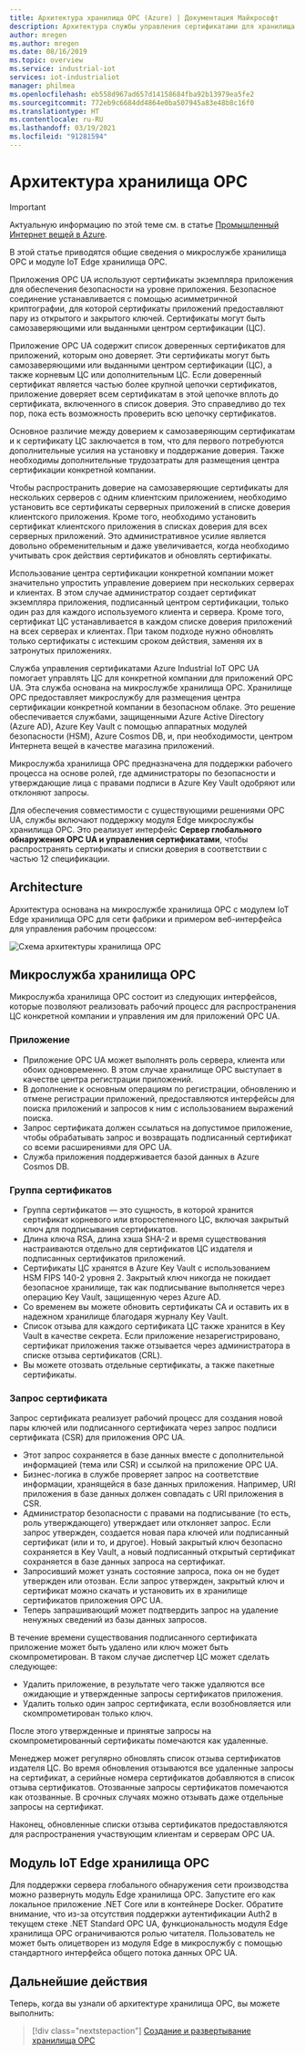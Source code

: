 ```yaml
---
title: Архитектура хранилища OPC (Azure) | Документация Майкрософт
description: Архитектура службы управления сертификатами для хранилища OPC
author: mregen
ms.author: mregen
ms.date: 08/16/2019
ms.topic: overview
ms.service: industrial-iot
services: iot-industrialiot
manager: philmea
ms.openlocfilehash: eb558d967ad657d14158684fba92b13979ea5fe2
ms.sourcegitcommit: 772eb9c6684dd4864e0ba507945a83e48b8c16f0
ms.translationtype: HT
ms.contentlocale: ru-RU
ms.lasthandoff: 03/19/2021
ms.locfileid: "91281594"
---
```

# <a name="opc-vault-architecture"></a>Архитектура хранилища OPC

> [!IMPORTANT]
> Актуальную информацию по этой теме см. в статье [Промышленный Интернет вещей в Azure](https://azure.github.io/Industrial-IoT/).

В этой статье приводятся общие сведения о микрослужбе хранилища OPC и модуле IoT Edge хранилища OPC.

Приложения OPC UA используют сертификаты экземпляра приложения для обеспечения безопасности на уровне приложения. Безопасное соединение устанавливается с помощью асимметричной криптографии, для которой сертификаты приложений предоставляют пару из открытого и закрытого ключей. Сертификаты могут быть самозаверяющими или выданными центром сертификации (ЦС).

Приложение OPC UA содержит список доверенных сертификатов для приложений, которым оно доверяет. Эти сертификаты могут быть самозаверяющими или выданными центром сертификации (ЦС), а также корневым ЦС или дополнительным ЦС. Если доверенный сертификат является частью более крупной цепочки сертификатов, приложение доверяет всем сертификатам в этой цепочке вплоть до сертификата, включенного в список доверия. Это справедливо до тех пор, пока есть возможность проверить всю цепочку сертификатов.

Основное различие между доверием к самозаверяющим сертификатам и к сертификату ЦС заключается в том, что для первого потребуются дополнительные усилия на установку и поддержание доверия. Также необходимы дополнительные трудозатраты для размещения центра сертификации конкретной компании. 

Чтобы распространить доверие на самозаверяющие сертификаты для нескольких серверов с одним клиентским приложением, необходимо установить все сертификаты серверных приложений в списке доверия клиентского приложения. Кроме того, необходимо установить сертификат клиентского приложения в списках доверия для всех серверных приложений. Это административное усилие является довольно обременительным и даже увеличивается, когда необходимо учитывать срок действия сертификатов и обновлять сертификаты.

Использование центра сертификации конкретной компании может значительно упростить управление доверием при нескольких серверах и клиентах. В этом случае администратор создает сертификат экземпляра приложения, подписанный центром сертификации, только один раз для каждого используемого клиента и сервера. Кроме того, сертификат ЦС устанавливается в каждом списке доверия приложений на всех серверах и клиентах. При таком подходе нужно обновлять только сертификаты с истекшим сроком действия, заменяя их в затронутых приложениях.

Служба управления сертификатами Azure Industrial IoT OPC UA помогает управлять ЦС для конкретной компании для приложений OPC UA. Эта служба основана на микрослужбе хранилища OPC. Хранилище OPC предоставляет микрослужбу для размещения центра сертификации конкретной компании в безопасном облаке. Это решение обеспечивается службами, защищенными Azure Active Directory (Azure AD), Azure Key Vault с помощью аппаратных модулей безопасности (HSM), Azure Cosmos DB, и, при необходимости, центром Интернета вещей в качестве магазина приложений.

Микрослужба хранилища OPC предназначена для поддержки рабочего процесса на основе ролей, где администраторы по безопасности и утверждающие лица с правами подписи в Azure Key Vault одобряют или отклоняют запросы.

Для обеспечения совместимости с существующими решениями OPC UA, службы включают поддержку модуля Edge микрослужбы хранилища OPC. Это реализует интерфейс **Сервер глобального обнаружения OPC UA и управления сертификатами**, чтобы распространять сертификаты и списки доверия в соответствии с частью 12 спецификации. 


## <a name="architecture"></a>Architecture

Архитектура основана на микрослужбе хранилища OPC с модулем IoT Edge хранилища OPC для сети фабрики и примером веб-интерфейса для управления рабочим процессом:

![Схема архитектуры хранилища OPC](media/overview-opc-vault-architecture/opc-vault.png)

## <a name="opc-vault-microservice"></a>Микрослужба хранилища OPC

Микрослужба хранилища OPC состоит из следующих интерфейсов, которые позволяют реализовать рабочий процесс для распространения ЦС конкретной компании и управления им для приложений OPC UA.

### <a name="application"></a>Приложение 
- Приложение OPC UA может выполнять роль сервера, клиента или обоих одновременно. В этом случае хранилище OPC выступает в качестве центра регистрации приложений. 
- В дополнение к основным операциям по регистрации, обновлению и отмене регистрации приложений, предоставляются интерфейсы для поиска приложений и запросов к ним с использованием выражений поиска. 
- Запрос сертификата должен ссылаться на допустимое приложение, чтобы обрабатывать запрос и возвращать подписанный сертификат со всеми расширениями для OPC UA. 
- Служба приложения поддерживается базой данных в Azure Cosmos DB.

### <a name="certificate-group"></a>Группа сертификатов
- Группа сертификатов — это сущность, в которой хранится сертификат корневого или второстепенного ЦС, включая закрытый ключ для подписывания сертификатов. 
- Длина ключа RSA, длина хэша SHA-2 и время существования настраиваются отдельно для сертификатов ЦС издателя и подписанных сертификатов приложений. 
- Сертификаты ЦС хранятся в Azure Key Vault с использованием HSM FIPS 140-2 уровня 2. Закрытый ключ никогда не покидает безопасное хранилище, так как подписывание выполняется через операцию Key Vault, защищенную через Azure AD. 
- Со временем вы можете обновить сертификаты CA и оставить их в надежном хранилище благодаря журналу Key Vault. 
- Список отзыва для каждого сертификата ЦС также хранится в Key Vault в качестве секрета. Если приложение незарегистрировано, сертификат приложения также отзывается через администратора в списке отзыва сертификатов (CRL).
- Вы можете отозвать отдельные сертификаты, а также пакетные сертификаты.

### <a name="certificate-request"></a>Запрос сертификата
Запрос сертификата реализует рабочий процесс для создания новой пары ключей или подписанного сертификата через запрос подписи сертификата (CSR) для приложения OPC UA. 
- Этот запрос сохраняется в базе данных вместе с дополнительной информацией (тема или CSR) и ссылкой на приложение OPC UA. 
- Бизнес-логика в службе проверяет запрос на соответствие информации, хранящейся в базе данных приложения. Например, URI приложения в базе данных должен совпадать с URI приложения в CSR.
- Администратор безопасности с правами на подписывание (то есть, роль утверждающего) утверждает или отклоняет запрос. Если запрос утвержден, создается новая пара ключей или подписанный сертификат (или и то, и другое). Новый закрытый ключ безопасно сохраняется в Key Vault, а новый подписанный открытый сертификат сохраняется в базе данных запроса на сертификат.
- Запросивший может узнать состояние запроса, пока он не будет утвержден или отозван. Если запрос утвержден, закрытый ключ и сертификат можно скачать и установить их в хранилище сертификатов приложения OPC UA.
- Теперь запрашивающий может подтвердить запрос на удаление ненужных сведений из базы данных запросов. 

В течение времени существования подписанного сертификата приложение может быть удалено или ключ может быть скомпрометирован. В таком случае диспетчер ЦС может сделать следующее:
- Удалить приложение, в результате чего также удаляются все ожидающие и утвержденные запросы сертификатов приложения. 
- Удалить только один запрос сертификата, если возобновляется или скомпрометирован только ключ.

После этого утвержденные и принятые запросы на скомпрометированный сертификаты помечаются как удаленные.

Менеджер может регулярно обновлять список отзыва сертификатов издателя ЦС. Во время обновления отзываются все удаленные запросы на сертификат, а серийные номера сертификатов добавляются в список отзыва сертификатов. Отозванные запросы сертификатов помечаются как отозванные. В срочных случаях можно отзывать даже отдельные запросы на сертификат.

Наконец, обновленные списки отзыва сертификатов предоставляются для распространения участвующим клиентам и серверам OPC UA.

## <a name="opc-vault-iot-edge-module"></a>Модуль IoT Edge хранилища OPC
Для поддержки сервера глобального обнаружения сети производства можно развернуть модуль Edge хранилища OPC. Запустите его как локальное приложение .NET Core или в контейнере Docker. Обратите внимание, что из-за отсутствия поддержки аутентификации Auth2 в текущем стеке .NET Standard OPC UA, функциональность модуля Edge хранилища OPC ограничиваются ролью читателя. Пользователь не может быть олицетворен из модуля Edge в микрослужбу с помощью стандартного интерфейса общего потока данных OPC UA.

## <a name="next-steps"></a>Дальнейшие действия

Теперь, когда вы узнали об архитектуре хранилища OPC, вы можете выполнить:

> [!div class="nextstepaction"]
> [Создание и развертывание хранилища OPC](howto-opc-vault-deploy.md)
